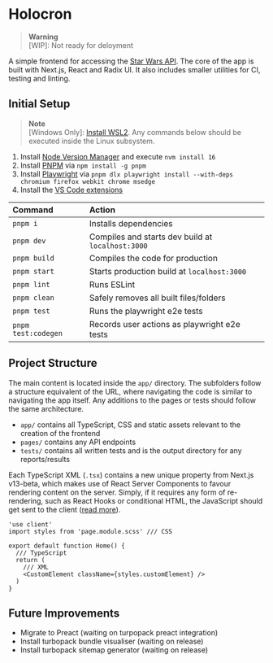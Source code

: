 # Holocron

> **Warning** <br> [WIP]: Not ready for deloyment

A simple frontend for accessing the [Star Wars API](https://swapi.dev/). The core of the app is built with Next.js, React and Radix UI. It also includes smaller utilities for CI, testing and linting.

## Initial Setup

> **Note** <br> [Windows Only]: [Install WSL2](https://learn.microsoft.com/en-gb/windows/wsl/install-manual). Any commands below should be executed inside the Linux subsystem.

1. Install [Node Version Manager](https://github.com/nvm-sh/nvm#installing-and-updating) and execute `nvm install 16`
2. Install [PNPM](https://pnpm.io/installation) via `npm install -g pnpm`
3. Install [Playwright](https://playwright.dev/docs/intro) via `pnpm dlx playwright install --with-deps chromium firefox webkit chrome msedge`
4. Install the [VS Code extensions](.vscode/extensions.json)

| Command             | Action                                            |
| :------------------ | :------------------------------------------------ |
| `pnpm i`            | Installs dependencies                             |
| `pnpm dev`          | Compiles and starts dev build at `localhost:3000` |
| `pnpm build`        | Compiles the code for production                  |
| `pnpm start`        | Starts production build at `localhost:3000`       |
| `pnpm lint`         | Runs ESLint                                       |
| `pnpm clean`        | Safely removes all built files/folders            |
| `pnpm test`         | Runs the playwright e2e tests                     |
| `pnpm test:codegen` | Records user actions as playwright e2e tests      |

## Project Structure

The main content is located inside the `app/` directory. The subfolders follow a structure equivalent of the URL, where navigating the code is similar to navigating the app itself. Any additions to the pages or tests should follow the same architecture.

- `app/` contains all TypeScript, CSS and static assets relevant to the creation of the frontend
- `pages/` contains any API endpoints
- `tests/` contains all written tests and is the output directory for any reports/results

Each TypeScript XML (`.tsx`) contains a new unique property from Next.js v13-beta, which makes use of React Server Components to favour rendering content on the server. Simply, if it requires any form of re-rendering, such as React Hooks or conditional HTML, the JavaScript should get sent to the client ([read more](https://beta.nextjs.org/docs/getting-started#thinking-in-server-components)).

```tsx
'use client'
import styles from 'page.module.scss' /// CSS

export default function Home() {
  /// TypeScript
  return (
    /// XML
    <CustomElement className={styles.customElement} />
  )
}
```

## Future Improvements

- Migrate to Preact (waiting on turpopack preact integration)
- Install turbopack bundle visualiser (waiting on release)
- Install turbopack sitemap generator (waiting on release)
